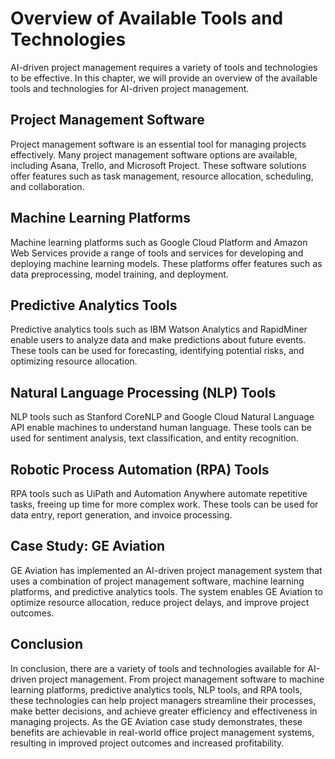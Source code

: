 Overview of Available Tools and Technologies
================================================================================================================

AI-driven project management requires a variety of tools and technologies to be effective. In this chapter, we will provide an overview of the available tools and technologies for AI-driven project management.

Project Management Software
---------------------------

Project management software is an essential tool for managing projects effectively. Many project management software options are available, including Asana, Trello, and Microsoft Project. These software solutions offer features such as task management, resource allocation, scheduling, and collaboration.

Machine Learning Platforms
--------------------------

Machine learning platforms such as Google Cloud Platform and Amazon Web Services provide a range of tools and services for developing and deploying machine learning models. These platforms offer features such as data preprocessing, model training, and deployment.

Predictive Analytics Tools
--------------------------

Predictive analytics tools such as IBM Watson Analytics and RapidMiner enable users to analyze data and make predictions about future events. These tools can be used for forecasting, identifying potential risks, and optimizing resource allocation.

Natural Language Processing (NLP) Tools
---------------------------------------

NLP tools such as Stanford CoreNLP and Google Cloud Natural Language API enable machines to understand human language. These tools can be used for sentiment analysis, text classification, and entity recognition.

Robotic Process Automation (RPA) Tools
--------------------------------------

RPA tools such as UiPath and Automation Anywhere automate repetitive tasks, freeing up time for more complex work. These tools can be used for data entry, report generation, and invoice processing.

Case Study: GE Aviation
-----------------------

GE Aviation has implemented an AI-driven project management system that uses a combination of project management software, machine learning platforms, and predictive analytics tools. The system enables GE Aviation to optimize resource allocation, reduce project delays, and improve project outcomes.

Conclusion
----------

In conclusion, there are a variety of tools and technologies available for AI-driven project management. From project management software to machine learning platforms, predictive analytics tools, NLP tools, and RPA tools, these technologies can help project managers streamline their processes, make better decisions, and achieve greater efficiency and effectiveness in managing projects. As the GE Aviation case study demonstrates, these benefits are achievable in real-world office project management systems, resulting in improved project outcomes and increased profitability.

